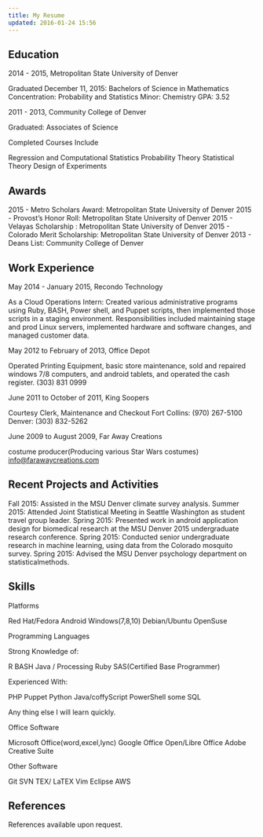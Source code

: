 ```yaml
---
title: My Resume
updated: 2016-01-24 15:56
---
```






## Education


 2014 - 2015, Metropolitan State University of Denver

Graduated December 11, 2015: Bachelors of Science in Mathematics
Concentration: Probability and Statistics
Minor: Chemistry
GPA: 3.52

2011 - 2013, Community College of Denver

Graduated: Associates of Science


Completed Courses Include

Regression and Computational Statistics
Probability Theory
Statistical Theory
Design of Experiments







## Awards


2015 - Metro Scholars Award: Metropolitan State University of Denver
2015 - Provost’s Honor Roll: Metropolitan State University of Denver
2015 - Velayas Scholarship : Metropolitan State University of Denver
2015 - Colorado Merit Scholarship: Metropolitan State University of Denver
2013 - Deans List: Community College of Denver





## Work Experience


May 2014 - January 2015, Recondo Technology
 
As a Cloud Operations Intern: 
Created various administrative programs using Ruby, BASH, Power shell, and Puppet scripts, then implemented those scripts in a staging environment. Responsibilities included maintaining stage and prod Linux servers, implemented hardware and software changes, and managed customer data.

May 2012 to February of 2013, Office Depot
 
Operated Printing Equipment, basic store maintenance, sold and repaired windows 7/8 computers, and android tablets, and operated the cash register.
(303) 831 0999

June 2011 to October of 2011, King Soopers

Courtesy Clerk, Maintenance and Checkout
Fort Collins: (970) 267-5100
Denver: (303) 832-5262

June 2009 to August 2009, Far Away Creations

costume producer(Producing various Star Wars costumes)
info@farawaycreations.com



## Recent Projects and Activities


Fall 2015: Assisted in the MSU Denver climate survey analysis.
Summer 2015: Attended Joint Statistical Meeting in Seattle Washington as student travel group leader.
Spring 2015: Presented work in android application design for biomedical research at the MSU Denver 2015 undergraduate research conference.
Spring 2015: Conducted senior undergraduate research in machine learning, using data from the Colorado mosquito survey.
Spring 2015: Advised the MSU Denver psychology department on statisticalmethods.




## Skills



Platforms

Red Hat/Fedora
Android
Windows(7,8,10)
Debian/Ubuntu
OpenSuse

Programming Languages

Strong Knowledge of:

R
BASH
Java / Processing
Ruby
SAS(Certified Base Programmer)

Experienced With:

PHP
Puppet
Python
Java/coffyScript
PowerShell
some SQL

Any thing else I will learn quickly.

Office Software

Microsoft Office(word,excel,lync) 
Google Office
Open/Libre Office
Adobe Creative Suite

Other Software

Git
SVN 
TEX/ LaTEX
Vim
Eclipse
AWS



## References


References available upon request.













